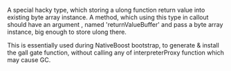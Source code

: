A special hacky type, which storing a ulong function return value into existing byte array instance.A method, which using this type in callout should have an argument , named 'returnValueBuffer'and pass a byte array instance, big enough to store ulong there.This is essentially used during NativeBoost bootstrap, to generate & install thegall gate function, without calling any of interpreterProxy function which may cause GC.